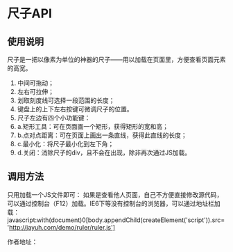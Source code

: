 # 尺子API
## 使用说明
尺子是一把以像素为单位的神器的尺子——用以加载在页面里，方便查看页面元素的高宽。
1. 中间可拖动；
1. 左右可拉伸；
1. 划取刻度线可选择一段范围的长度；
1. 键盘上的上下左右按键可微调尺子的位置。
1. 尺子左边有四个小功能键：
1. a.矩形工具：可在页面画一个矩形，获得矩形的宽和高；
1. b.点对点距离：可在页面上画出一条直线，获得此直线的长度；
1. c.最小化：将尺子最小化到左下角；
1. d.关闭：消除尺子的div，且不会在出现，除非再次通过JS加载。

## 调用方法
只用加载一个JS文件即可： [](http://jayuh.com/demo/ruler/ruler.js)
如果是查看他人页面，自己不方便直接修改源代码，可以通过控制台（F12）加载。IE6下等没有控制台的浏览器，可以通过地址栏加载：
javascript:with(document)0[body.appendChild(createElement('script')).src='http://jayuh.com/demo/ruler/ruler.js']

作者地址：[](http://jayuh.com/demo/ruler/)
